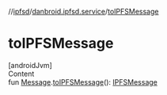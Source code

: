 //[ipfsd](../index.md)/[danbroid.ipfsd.service](index.md)/[toIPFSMessage](to-i-p-f-s-message.md)



# toIPFSMessage  
[androidJvm]  
Content  
fun [Message](https://developer.android.com/reference/kotlin/android/os/Message.html).[toIPFSMessage](to-i-p-f-s-message.md)(): [IPFSMessage](-i-p-f-s-message/index.md)  



